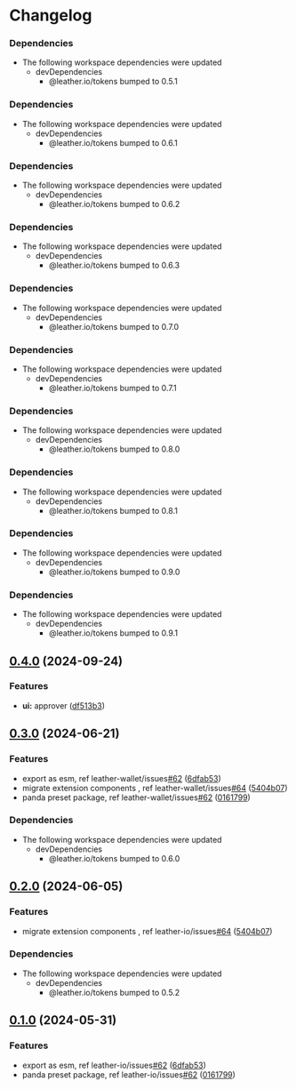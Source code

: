 # Changelog

### Dependencies

* The following workspace dependencies were updated
  * devDependencies
    * @leather.io/tokens bumped to 0.5.1

### Dependencies

* The following workspace dependencies were updated
  * devDependencies
    * @leather.io/tokens bumped to 0.6.1

### Dependencies

* The following workspace dependencies were updated
  * devDependencies
    * @leather.io/tokens bumped to 0.6.2

### Dependencies

* The following workspace dependencies were updated
  * devDependencies
    * @leather.io/tokens bumped to 0.6.3

### Dependencies

* The following workspace dependencies were updated
  * devDependencies
    * @leather.io/tokens bumped to 0.7.0

### Dependencies

* The following workspace dependencies were updated
  * devDependencies
    * @leather.io/tokens bumped to 0.7.1

### Dependencies

* The following workspace dependencies were updated
  * devDependencies
    * @leather.io/tokens bumped to 0.8.0

### Dependencies

* The following workspace dependencies were updated
  * devDependencies
    * @leather.io/tokens bumped to 0.8.1

### Dependencies

* The following workspace dependencies were updated
  * devDependencies
    * @leather.io/tokens bumped to 0.9.0

### Dependencies

* The following workspace dependencies were updated
  * devDependencies
    * @leather.io/tokens bumped to 0.9.1

## [0.4.0](https://github.com/leather-io/mono/compare/@leather.io/panda-preset-v0.3.8...@leather.io/panda-preset-v0.4.0) (2024-09-24)


### Features

* **ui:** approver ([df513b3](https://github.com/leather-io/mono/commit/df513b35a6f6ad3bfc22b458281907a3e46766a8))

## [0.3.0](https://github.com/leather-io/mono/compare/@leather.io/panda-preset-v0.2.0...@leather.io/panda-preset-v0.3.0) (2024-06-21)


### Features

* export as esm, ref leather-wallet/issues[#62](https://github.com/leather-io/mono/issues/62) ([6dfab53](https://github.com/leather-io/mono/commit/6dfab539b5358d16743d3e0a22358e9540ef9260))
* migrate extension components , ref leather-wallet/issues[#64](https://github.com/leather-io/mono/issues/64) ([5404b07](https://github.com/leather-io/mono/commit/5404b07a0ad48865d70a13b9801394f4fc577da3))
* panda preset package, ref leather-wallet/issues[#62](https://github.com/leather-io/mono/issues/62) ([0161799](https://github.com/leather-io/mono/commit/01617991e1e975339324e68916eec9012824c440))


### Dependencies

* The following workspace dependencies were updated
  * devDependencies
    * @leather.io/tokens bumped to 0.6.0

## [0.2.0](https://github.com/leather-io/mono/compare/panda-preset-v0.1.1...panda-preset-v0.2.0) (2024-06-05)


### Features

* migrate extension components , ref leather-io/issues[#64](https://github.com/leather-io/mono/issues/64) ([5404b07](https://github.com/leather-io/mono/commit/5404b07a0ad48865d70a13b9801394f4fc577da3))


### Dependencies

* The following workspace dependencies were updated
  * devDependencies
    * @leather.io/tokens bumped to 0.5.2

## [0.1.0](https://github.com/leather-io/mono/compare/panda-preset-v0.0.5...panda-preset-v0.1.0) (2024-05-31)


### Features

* export as esm, ref leather-io/issues[#62](https://github.com/leather-io/mono/issues/62) ([6dfab53](https://github.com/leather-io/mono/commit/6dfab539b5358d16743d3e0a22358e9540ef9260))
* panda preset package, ref leather-io/issues[#62](https://github.com/leather-io/mono/issues/62) ([0161799](https://github.com/leather-io/mono/commit/01617991e1e975339324e68916eec9012824c440))
